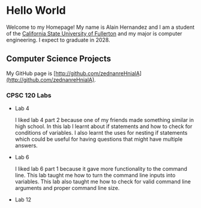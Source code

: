 # Hello World
Welcome to my Homepage! My name is Alain Hernandez and I am a student of the 
[California State University of Fullerton](http://www.fullerton.edu/) and my 
major is computer engineering. I expect to graduate in 2028.

## Computer Science Projects

My GitHub page is [http://github.com/zednanreHnialA](http://github.com/zednanreHnialA).

### CPSC 120 Labs

* Lab 4

    I liked lab 4 part 2 because one of my friends made something similar in high school. 
    In this lab I learnt about if statements and how to check for conditions of variables. 
    I also learnt the uses for nesting if statements which could be useful for having 
    questions that might have multiple answers. 

* Lab 6

    I liked lab 6 part 1 because it gave more functionality to the command line. This lab 
    taught me how to turn the command line inputs into variables. This lab also taught me 
    how to check for valid command line arguments and proper command line size.

* Lab 12